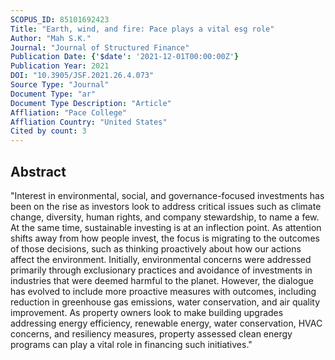 ```yaml
---
SCOPUS_ID: 85101692423
Title: "Earth, wind, and fire: Pace plays a vital esg role"
Author: "Mah S.K."
Journal: "Journal of Structured Finance"
Publication Date: {'$date': '2021-12-01T00:00:00Z'}
Publication Year: 2021
DOI: "10.3905/JSF.2021.26.4.073"
Source Type: "Journal"
Document Type: "ar"
Document Type Description: "Article"
Affliation: "Pace College"
Affliation Country: "United States"
Cited by count: 3
---
```


## Abstract
"Interest in environmental, social, and governance-focused investments has been on the rise as investors look to address critical issues such as climate change, diversity, human rights, and company stewardship, to name a few. At the same time, sustainable investing is at an inflection point. As attention shifts away from how people invest, the focus is migrating to the outcomes of those decisions, such as thinking proactively about how our actions affect the environment. Initially, environmental concerns were addressed primarily through exclusionary practices and avoidance of investments in industries that were deemed harmful to the planet. However, the dialogue has evolved to include more proactive measures with outcomes, including reduction in greenhouse gas emissions, water conservation, and air quality improvement. As property owners look to make building upgrades addressing energy efficiency, renewable energy, water conservation, HVAC concerns, and resiliency measures, property assessed clean energy programs can play a vital role in financing such initiatives."
